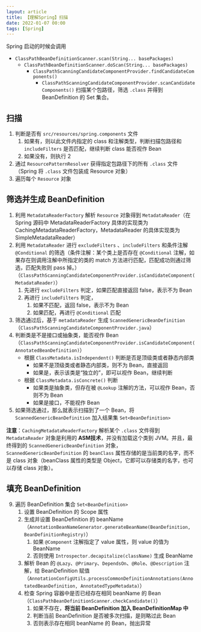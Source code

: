```yaml
---
layout: article  
title: 【理解Spring】扫描
date: 2022-01-07 00:00 
tags: [Spring]  
---
```


Spring 启动的时候会调用 
- `ClassPathBeanDefinitionScanner.scan(String... basePackages)`
    - `ClassPathBeanDefinitionScanner.doScan(String... basePackages)`
        - `ClassPathScanningCandidateComponentProvider.findCandidateComponents()`
            - `ClassPathScanningCandidateComponentProvider.scanCandidateComponents()`
扫描某个包路径，筛选 `.class` 并得到 BeanDefinition 的 Set 集合。

## 扫描
1. 判断是否有 `src/resources/spring.components` 文件
    1. 如果有，则以此文件内指定的 class 和注解类型，判断扫描包路径和 `includeFilters` 是否匹配，继续判断 class 能否视作 Bean
    2. 如果没有，则执行 2
2. 通过 `ResourcePatternResolver` 获得指定包路径下的所有 `.class` 文件（Spring 将 `.class` 文件包装成 Resource 对象）
3. 遍历每个 `Resource` 对象

## 筛选并生成 BeanDefinition
1. 利用 `MetadataReaderFactory` 解析 `Resource` 对象得到 `MetadataReader`（在 Spring 源码中 MetadataReaderFactory 具体的实现类为 CachingMetadataReaderFactory，MetadataReader 的具体实现类为 SimpleMetadataReader）
2. 利用 `MetadataReader` 进行 `excludeFilters` 、`includeFilters` 和条件注解 `@Conditional` 的筛选（条件注解：某个类上是否存在 `@Conditional` 注解，如果存在则调用注解中所指定的类的 match 方法进行匹配，匹配成功则通过筛选，匹配失败则 pass 掉。）（`ClassPathScanningCandidateComponentProvider.isCandidateComponent(MetadataReader)`）
   1. 先进行 `excludeFilters` 判定，如果匹配直接返回 false，表示不为 Bean
   2. 再进行 `includeFilters` 判定，
       1. 如果不匹配，返回 false，表示不为 Bean
       2. 如果匹配，再进行 `@Conditional` 匹配
3. 筛选通过后，基于 `metadataReader` 生成 `ScannedGenericBeanDefinition`（`ClassPathScanningCandidateComponentProvider.java`）
4. 判断类是不是接口或抽象类，能否视作 Bean（`ClassPathScanningCandidateComponentProvider.isCandidateComponent(AnnotatedBeanDefinition)`）
   - 根据 `ClassMetadata.isIndependent()` 判断是否是顶级类或者静态内部类
       - 如果不是顶级类或者静态内部类，则不为 Bean，直接返回
       - 如果是，表示该类是“独立的”，即可以视作 Bean，继续判断
   - 根据 `ClassMetadata.isConcrete()` 判断
       - 如果类是抽象类，但存在被 `@Lookup` 注解的方法，可以视作 Bean，否则不为 Bean
       - 如果是接口，不能视作 Bean
5. 如果筛选通过，那么就表示扫描到了一个 Bean，将 `ScannedGenericBeanDefinition` 加入结果集 `Set<BeanDefinition>`

**注意**：`CachingMetadataReaderFactory` 解析某个 `.class` 文件得到 `MetadataReader` 对象是利用的 **ASM技术**，并没有加载这个类到 JVM。并且，最终得到的 `ScannedGenericBeanDefinition` 对象，`ScannedGenericBeanDefinition` 的 `beanClass` 属性存储的是当前类的名字，而不是 class 对象（beanClass 属性的类型是 Object，它即可以存储类的名字，也可以存储 class 对象）。

## 填充 BeanDefinition
9. 遍历 BeanDefinition 集合 `Set<BeanDefinition>`
   1. 设置 BeanDefinition 的 Scope 属性
   2. 生成并设置 BeanDefinition 的 beanName（`AnnotationBeanNameGenerator.generateBeanName(BeanDefinition, BeanDefinitionRegistry)`）
       1. 如果 `@Component` 注解指定了 value 属性，则 value 的值为 BeanName
       2. 否则使用 `Introspector.decapitalize(className)` 生成 BeanName
   4. 解析 Bean 的 `@Lazy`、`@Primary`、`DependsOn`、`@Role`、`@Description` 注解，给 BeanDefinition 赋值（`AnnotationConfigUtils.processCommonDefinitionAnnotations(AnnotatedBeanDefinition, AnnotatedTypeMetadata)`）
   5. 检查 Spring 容器中是否已经存在相同 beanName 的 Bean（`ClassPathBeanDefinitionScanner.checkCandidate()`）
      1. 如果不存在，**将当前 BeanDefinition 加入 BeanDefinitionMap 中**
      2. 判断当前 BeanDefinition 是否被多次扫描，是则略过此 Bean
      3. 否则表示存在相同 beanName 的 Bean，抛出异常
      
    